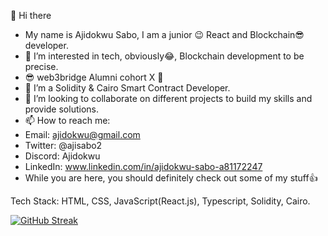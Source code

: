 👋 Hi there
- My name is Ajidokwu Sabo, I am a junior 😉 React and Blockchain😎 developer.
- 👀 I’m interested in tech, obviously😂, Blockchain development to be precise.
- 😎 web3bridge Alumni cohort X 🤗
- 🌱 I’m a Solidity & Cairo Smart Contract Developer.
- 💞️ I’m looking to collaborate on different projects to build my skills and provide solutions.
- 📫 How to reach me:
- Email: ajidokwu@gmail.com
- Twitter: @ajisabo2
- Discord: Ajidokwu
- LinkedIn: www.linkedin.com/in/ajidokwu-sabo-a81172247
- While you are here, you should definitely check out some of my stuff👍

Tech Stack: HTML, CSS, JavaScript(React.js), Typescript, Solidity, Cairo.
<!---
Aji70/aji70 is a ✨ special ✨ repository because its `README.md` (this file) appears on your GitHub profile.
You can click the Preview link to take a look at your changes.
--->
[![GitHub Streak](https://streak-stats.demolab.com?user=aji70&theme=github-dark-blue)](https://git.io/streak-stats)
